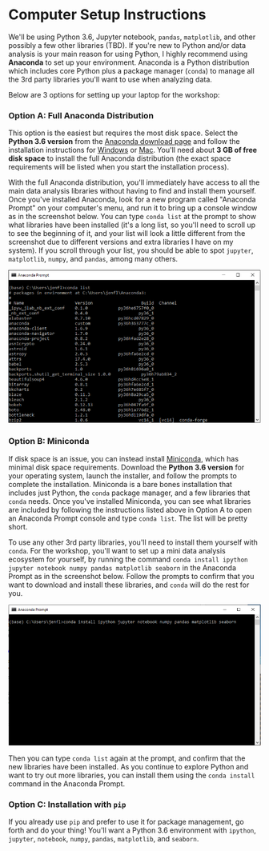 # Computer Setup Instructions

We'll be using Python 3.6, Jupyter notebook, `pandas`, `matplotlib`, and other possibly a few other libraries (TBD). If you're new to Python and/or data analysis is your main reason for using Python, I highly recommend using **Anaconda** to set up your environment. Anaconda is a Python distribution which includes core Python plus a package manager (`conda`) to manage all the 3rd party libraries you'll want to use when analyzing data.

Below are 3 options for setting up your laptop for the workshop:

### Option A: Full Anaconda Distribution

This option is the easiest but requires the most disk space. Select the **Python 3.6 version** from the [Anaconda download page](https://www.anaconda.com/download/) and follow the installation instructions for [Windows](https://docs.anaconda.com/anaconda/install/windows) or [Mac](https://docs.anaconda.com/anaconda/install/mac-os).
You'll need about **3 GB of free disk space** to install the full Anaconda distribution (the exact space requirements will be listed when you start the installation process). 

With the full Anaconda distribution, you'll immediately have access to all the main data analysis libraries without having to find and install them yourself. Once you've installed Anaconda, look for a new program called "Anaconda Prompt" on your computer's menu, and run it to bring up a console window as in the screenshot below. You can type `conda list` at the prompt to show what libraries have been installed (it's a long list, so you'll need to scroll up to see the beginning of it, and your list will look a little different from the screenshot due to different versions and extra libraries I have on my system). If you scroll through your list, you should be able to spot `jupyter`, `matplotlib`, `numpy`, and `pandas`, among many others.

![screenshot](img/screenshots/anaconda_full.png)

### Option B: Miniconda

If disk space is an issue, you can instead install [Miniconda](https://conda.io/miniconda.html), which has minimal disk space requirements. Download the **Python 3.6 version** for your operating system, launch the installer, and follow the prompts to complete the installation. Miniconda is a bare bones installation that includes just Python, the `conda` package manager, and a few libraries that `conda` needs. Once you've installed Miniconda, you can see what libraries are included by following the instructions listed above in Option A to open an Anaconda Prompt console and type `conda list`. The list will be pretty short.

To use any other 3rd party libraries, you'll need to install them yourself with `conda`. For the workshop, you'll want to set up a mini data analysis ecosystem for yourself, by running the command `conda install ipython jupyter notebook numpy pandas matplotlib seaborn` in the Anaconda Prompt as in the screenshot below. Follow the prompts to confirm that you want to download and install these libraries, and `conda` will do the rest for you.

![screenshot](img/screenshots/miniconda.png)

Then you can type `conda list` again at the prompt, and confirm that the new libraries have been installed. As you continue to explore Python and want to try out more libraries, you can install them using the `conda install` command in the Anaconda Prompt.

### Option C: Installation with `pip`

If you already use `pip` and prefer to use it for package management, go forth and do your thing! You'll want a Python 3.6 environment with `ipython`, `jupyter`, `notebook`, `numpy`, `pandas`, `matplotlib`, and `seaborn`.
